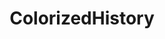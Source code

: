 ---
title: ColorizedHistory
crosslinks:
- AskHistorians
- communism
- todayilearned
- history
- EnoughCommieSpam
- mildlyinteresting
- zeropointmodule
- NotKenM
- analog
- india
- Drama
- HistoryPorn
- Suomi
- conspiracy
- shittankiessay
- finlandConspiracy
- shittyaskscience
- pics
- titlegore
- WhiteRights
---